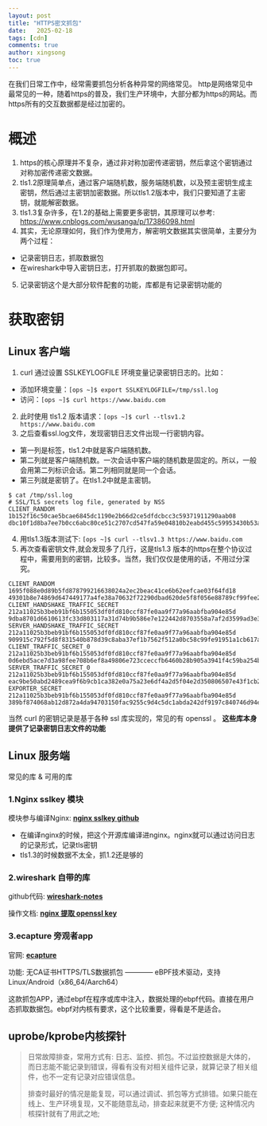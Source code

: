 ```yaml
---
layout: post
title: "HTTPS密文抓包"
date:   2025-02-18
tags: [cdn]
comments: true
author: xingsong
toc: true
---
```


在我们日常工作中，经常需要抓包分析各种异常的网络常见。
http是网络常见中最常见的一种，随着https的普及，我们生产环境中，大部分都为https的网站。而https所有的交互数据都是经过加密的。

<!-- more -->

# 概述

1. https的核心原理并不复杂，通过非对称加密传递密钥，然后拿这个密钥通过对称加密传递密文数据。
2. tls1.2原理简单点，通过客户端随机数，服务端随机数，以及预主密钥生成主密钥，然后通过主密钥加密数据。所以tls1.2版本中，我们只要知道了主密钥，就能解密数据。
3. tls1.3复杂许多，在1.2的基础上需要更多密钥，其原理可以参考: https://www.cnblogs.com/wusanga/p/17386098.html
4. 其实，无论原理如何，我们作为使用方，解密明文数据其实很简单，主要分为两个过程：
  - 记录密钥日志，抓取数据包
  - 在wireshark中导入密钥日志，打开抓取的数据包即可。
5. 记录密钥这个是大部分软件配套的功能，库都是有记录密钥功能的

# 获取密钥

## Linux 客户端

1. curl 通过设置 SSLKEYLOGFILE 环境变量记录密钥日志的。比如：
  - 添加环境变量：`[ops ~]$ export SSLKEYLOGFILE=/tmp/ssl.log`
  - 访问：`[ops ~]$ curl https://www.baidu.com` 
2. 此时使用 tls1.2 版本请求：`[ops ~]$ curl --tlsv1.2 https://www.baidu.com`
3. 之后查看ssl.log文件，发现密钥日志文件出现一行密钥内容。
  - 第一列是标签，tls1.2中就是客户端随机数。
  - 第二列就是客户端随机数。一次会话中客户端的随机数是固定的。所以，一般会用第二列标识会话。第二列相同就是同一个会话。
  - 第三列就是密钥了。在tls1.2中就是主密钥。

~~~ shell
$ cat /tmp/ssl.log 
# SSL/TLS secrets log file, generated by NSS
CLIENT_RANDOM 1b152f16c50cae5bcae6845dc1190e2b66d2ce5dfdcbcc3c59371911290aab08 dbc10f1d8ba7ee7b0cc6abc80ce51c2707cd547fa59e04810b2eabd455c59953430b53a06318e3ea9f946cfd4bbf0355
~~~

4. 用tls1.3版本测试下: `[ops ~]$ curl --tlsv1.3 https://www.baidu.com`
5. 再次查看密钥文件,就会发现多了几行，这是tls1.3 版本的https在整个协议过程中，需要用到的密钥，比较多。当然，我们仅仅是使用的话，不用过分深究。

~~~ shell
CLIENT_RANDOM 1695f088e0d89b5fd878799216638024a2ec2beac41ce6b62eefcae03f64fd18 49301b8e74869d647449177a4fe38a70632f72290dbad620de5f8f056e88789cf99fee2ee328c7e4cd0e06491ff835d9
CLIENT_HANDSHAKE_TRAFFIC_SECRET 212a11025b3beb91bf6b155053df0fd810ccf87fe0aa9f77a96aabfba904e85d 9dba8701d6610613fc33d803117a31d74b9b586e7e122442d8703558a7af2d3599ad3e3f282def968d782e1ba0c80af1
SERVER_HANDSHAKE_TRAFFIC_SECRET 212a11025b3beb91bf6b155053df0fd810ccf87fe0aa9f77a96aabfba904e85d 909915c792f5d8f831540b878d39c8aba37ef1b7562f512a0bc58c99fe91951a1cb617ab7b62f9d712ae43b330cf2888
CLIENT_TRAFFIC_SECRET_0 212a11025b3beb91bf6b155053df0fd810ccf87fe0aa9f77a96aabfba904e85d 0d6ebd5ace7d3a98fee708b6ef8a49806e723cceccfb6460b28b905a3941f4c59ba254ba6536776ac5080304b8e75156
SERVER_TRAFFIC_SECRET_0 212a11025b3beb91bf6b155053df0fd810ccf87fe0aa9f77a96aabfba904e85d eac9be50abd2489cea9f6b9cb1ca382e0a75a23e6df4a2d5f04e2d350806507e43f1cb2d940c266d4e7edc260bf0e6ea
EXPORTER_SECRET 212a11025b3beb91bf6b155053df0fd810ccf87fe0aa9f77a96aabfba904e85d 389bf874068ab12d872a4da94703150fac9255c9d4c5dc1abda242df9197c840746d94e5af220fe215c6a909e582ff98
~~~

当然 curl 的密钥记录是基于各种 ssl 库实现的，常见的有 openssl 。 **这些库本身提供了记录密钥日志文件的功能**

## Linux 服务端

常见的库 & 可用的库

### 1.Nginx sslkey 模块

模块参与编译Nginx: [**nginx sslkey github**](https://github.com/tiandrey/nginx-sslkeylog)

- 在编译nginx的时候，把这个开源库编译进nginx。nginx就可以通过访问日志的记录形式，记录tls密钥
- tls1.3的时候数据不太全，抓1.2还是够的

### 2.wireshark 自带的库

github代码: [**wireshark-notes**](https://github.com/Lekensteyn/wireshark-notes)

操作文档: [**nginx 提取 openssl key**](https://security.stackexchange.com/questions/216065/extracting-openssl-pre-master-secret-from-nginx)

### 3.ecapture 旁观者app

官网: [**ecapture**](https://ecapture.cc/zh/)

功能: 无CA证书HTTPS/TLS数据抓包 ———— eBPF技术驱动，支持Linux/Android（x86_64/Aarch64）

这款抓包APP，通过ebpf在程序或库中注入，数据处理的ebpf代码。直接在用户态抓取数据包。ebpf对内核有要求，这个比较重要，得看是不是适合。

## uprobe/kprobe内核探针

> 日常故障排查，常用方式有: 日志、监控、抓包。不过监控数据是大体的，而日志能不能记录到错误，得看有没有对相关组件记录，就算记录了相关组件，也不一定有记录对应错误信息。
>
> 排查时最好的情况是能复现，可以通过调试、抓包等方式排错。如果只能在线上、生产环境复现，又不能随意乱动，排查起来就更不方便; 这种情况内核探针就有了用武之地;